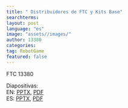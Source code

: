 ```yaml
---
title: " Distribuidores de FTC y Kits Base"
searchterms:
layout: post
language: "es"
image: "assets//images/"
author: 13380
categories:
tag: RobotGame
featured: false
---
```

FTC 13380<br>

Diapositivas:<br>
EN: <a href="/translations/en-us/Robot/VendorsAndBaseKits.pptx">PPTX</a>,
 <a href="/translations/en-us/Robot/VendorsAndBaseKits.pdf">PDF</a> <br>
ES: <a href="/translations/es/Robot/VendorsAndBaseKitsES.pptx">PPTX</a>,
  <a href="/translations/es/Robot/VendorsAndBaseKitsES.pdf">PDF</a>
